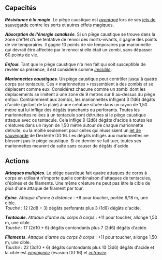 ## Capacités
_**Résistance à la magie**_. Le piège caustique est [_avantagé_](/utiliser-les-caracteristiques/#avantage-et-desavantage) lors de ses [jets de sauvegarde](/utiliser-les-caracteristiques/#jets-de-sauvegarde) contre les sorts et autres effets magiques.

_**Absorption de l'énergie canalisée**_. Si un piège caustique se trouve dans la zone d'effet d'une tentative de renvoi des morts-vivants, il gagne des points de vie temporaires. Il gagne 10 points de vie temporaires par marionnette qui devrait être affectée par le renvoi si elle était un zombi, sans dépasser 60 points de vie.

_**Enfoui**_. Tant que le piège caustique n'a rien fait qui soit susceptible de révéler sa présence, il est considéré comme [_invisible_](/gerer-la-sante-du-personnage/#invisible).

_**Marionnettes caustiques**_. Un piège caustique peut contrôler jusqu'à quatre corps par tentacule. Ces « marionnettes » ressemblent à des zombis et se déplacent comme eux. Considérez chacune comme un zombi dont les déplacements se limitent à une zone de 9 mètres sur 9 au-dessus du piège enfoui. Contrairement aux zombis, les marionnettes infligent 3 (1d6) dégâts d'acide (giclant de la plaie) à une créature située dans un rayon de 1,50 mètre qui lui inflige des dégâts tranchants ou perforants. Toutes les marionnettes reliées à un tentacule sont détruites si le piège caustique attaque avec ce tentacule. Cela inflige 9 (2d8) dégâts d'acide à toutes les créatures dans un rayon de 1,50 mètre autour de chaque marionnette détruite, ou la moitié seulement pour celles qui réussissent un [jet de sauvegarde](/utiliser-les-caracteristiques/#jets-de-sauvegarde) de Dextérité DD 16. Les dégâts infligés aux marionnettes ne blessent pas le piège caustique. Si ce dernier se fait tuer, toutes ses marionnettes meurent de suite sans causer de dégâts d'acide.

## Actions
_**Attaques multiples**_. Le piège caustique fait quatre attaques de corps à corps en utilisant n'importe quelle combinaison d'attaques de tentacules, d'épines et de filaments. Une même créature ne peut pas être la cible de plus d'une attaque de filament par tour.

_**Épine**_. _Attaque d'arme à distance_ : +8 pour toucher, portée 6/18 m, une cible.  
_Touché_ : 12 (2d8 + 3) dégâts perforants plus 3 (1d6) dégâts d'acide.

_**Tentacule**_. _Attaque d'arme au corps à corps_ : +11 pour toucher, allonge 1,50 m, une cible.  
_Touché_ : 17 (2d10 + 6) dégâts contondants plus 7 (2d6) dégâts d'acide.

_**Filaments**_. _Attaque d'arme au corps à corps_ : +11 pour toucher, allonge 1,50 m, une cible.  
_Touché_ : 22 (3d10 + 6) dégâts contondants plus 10 (3d6) dégâts d'acide et la cible est [_empoignée_](/gerer-la-sante-du-personnage/#empoigne) (évasion DD 16) et [_entravée_](/gerer-la-sante-du-personnage/#entrave).

